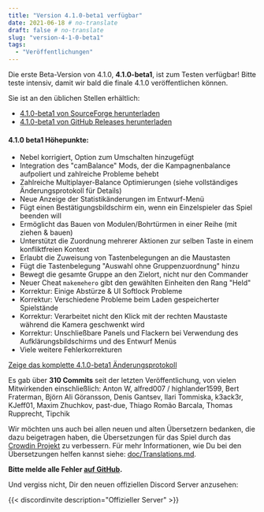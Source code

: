 ```yaml
---
title: "Version 4.1.0-beta1 verfügbar"
date: 2021-06-18 # no-translate
draft: false # no-translate
slug: "version-4-1-0-beta1"
tags:
  - "Veröffentlichungen"
---
```


Die erste Beta-Version von 4.1.0, **4.1.0-beta1**, ist zum Testen verfügbar! Bitte teste intensiv, damit wir bald die finale 4.1.0 veröffentlichen können.

Sie ist an den üblichen Stellen erhältlich:
- [4.1.0-beta1 von SourceForge herunterladen](https://sourceforge.net/projects/warzone2100/files/releases/4.1.0-beta1/)
- [4.1.0-beta1 von GitHub Releases herunterladen](https://github.com/Warzone2100/warzone2100/releases/tag/4.1.0-beta1)

#### 4.1.0 beta1 Höhepunkte:

- Nebel korrigiert, Option zum Umschalten hinzugefügt
- Integration des "camBalance" Mods, der die Kampagnenbalance aufpoliert und zahlreiche Probleme behebt
- Zahlreiche Multiplayer-Balance Optimierungen (siehe vollständiges Änderungsprotokoll für Details)
- Neue Anzeige der Statistikänderungen im Entwurf-Menü
- Fügt einen Bestätigungsbildschirm ein, wenn ein Einzelspieler das Spiel beenden will
- Ermöglicht das Bauen von Modulen/Bohrtürmen in einer Reihe (mit ziehen & bauen)
- Unterstützt die Zuordnung mehrerer Aktionen zur selben Taste in einem konfliktfreien Kontext
- Erlaubt die Zuweisung von Tastenbelegungen an die Maustasten
- Fügt die Tastenbelegung "Auswahl ohne Gruppenzuordnung" hinzu
- Bewegt die gesamte Gruppe an den Zielort, nicht nur den Commander
- Neuer Cheat `makemehero` gibt den gewählten Einheiten den Rang "Held"
- Korrektur: Einige Abstürze & UI Softlock Probleme
- Korrektur: Verschiedene Probleme beim Laden gespeicherter Spielstände
- Korrektur: Verarbeitet nicht den Klick mit der rechten Maustaste während die Kamera geschwenkt wird
- Korrektur: Unschließbare Panels und Flackern bei Verwendung des Aufklärungsbildschirms und des Entwurf Menüs
- Viele weitere Fehlerkorrekturen

[Zeige das komplette 4.1.0-beta1 Änderungsprotokoll](https://github.com/Warzone2100/warzone2100/raw/4.1.0-beta1/ChangeLog)

Es gab über **310 Commits** seit der letzten Veröffentlichung, von vielen Mitwirkenden einschließlich: Anton W, alfred007 / highlander1599, Bert Fraterman, Björn Ali Göransson, Denis Gantsev, Ilari Tommiska, k3ack3r, KJeff01, Maxim Zhuchkov, past-due, Thiago Romão Barcala, Thomas Rupprecht, Tipchik

Wir möchten uns auch bei allen neuen und alten Übersetzern bedanken, die dazu beigetragen haben, die Übersetzungen für das Spiel durch das [Crowdin Projekt](https://crowdin.com/project/warzone2100) zu verbessern. Für mehr Informationen, wie Du bei den Übersetzungen helfen kannst siehe: [doc/Translations.md](https://github.com/Warzone2100/warzone2100/blob/master/doc/Translations.md#how-do-i-help-translate).

**Bitte melde alle Fehler [auf GitHub](https://github.com/Warzone2100/warzone2100/issues).**

Und vergiss nicht, Dir den neuen offiziellen Discord Server anzusehen:

{{< discordinvite description="Offizieller Server" >}}
